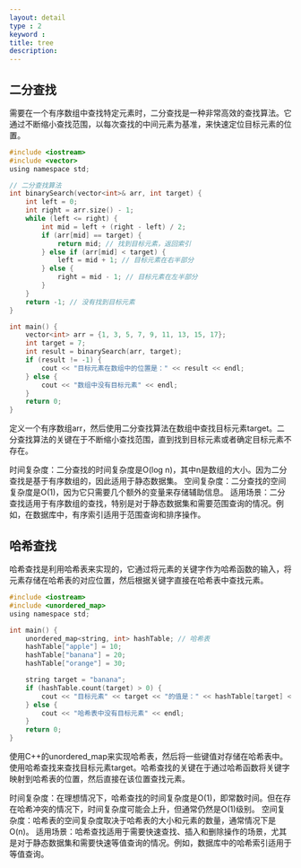 ```yaml
---
layout: detail
type : 2
keyword :     
title: tree
description: 
---
```


## 二分查找

需要在一个有序数组中查找特定元素时，二分查找是一种非常高效的查找算法。它通过不断缩小查找范围，以每次查找的中间元素为基准，来快速定位目标元素的位置。

```c
#include <iostream>
#include <vector>
using namespace std;

// 二分查找算法
int binarySearch(vector<int>& arr, int target) {
    int left = 0;
    int right = arr.size() - 1;
    while (left <= right) {
        int mid = left + (right - left) / 2;
        if (arr[mid] == target) {
            return mid; // 找到目标元素，返回索引
        } else if (arr[mid] < target) {
            left = mid + 1; // 目标元素在右半部分
        } else {
            right = mid - 1; // 目标元素在左半部分
        }
    }
    return -1; // 没有找到目标元素
}

int main() {
    vector<int> arr = {1, 3, 5, 7, 9, 11, 13, 15, 17};
    int target = 7;
    int result = binarySearch(arr, target);
    if (result != -1) {
        cout << "目标元素在数组中的位置是：" << result << endl;
    } else {
        cout << "数组中没有目标元素" << endl;
    }
    return 0;
}

```

定义一个有序数组arr，然后使用二分查找算法在数组中查找目标元素target。二分查找算法的关键在于不断缩小查找范围，直到找到目标元素或者确定目标元素不存在。

时间复杂度：二分查找的时间复杂度是O(log n)，其中n是数组的大小。因为二分查找是基于有序数组的，因此适用于静态数据集。
空间复杂度：二分查找的空间复杂度是O(1)，因为它只需要几个额外的变量来存储辅助信息。
适用场景：二分查找适用于有序数组的查找，特别是对于静态数据集和需要范围查询的情况。例如，在数据库中，有序索引适用于范围查询和排序操作。

## 哈希查找

哈希查找是利用哈希表来实现的，它通过将元素的关键字作为哈希函数的输入，将元素存储在哈希表的对应位置，然后根据关键字直接在哈希表中查找元素。
```c
#include <iostream>
#include <unordered_map>
using namespace std;

int main() {
    unordered_map<string, int> hashTable; // 哈希表
    hashTable["apple"] = 10;
    hashTable["banana"] = 20;
    hashTable["orange"] = 30;

    string target = "banana";
    if (hashTable.count(target) > 0) {
        cout << "目标元素" << target << "的值是：" << hashTable[target] << endl;
    } else {
        cout << "哈希表中没有目标元素" << endl;
    }
    return 0;
}
```

使用C++的unordered_map来实现哈希表，然后将一些键值对存储在哈希表中。使用哈希查找来查找目标元素target。哈希查找的关键在于通过哈希函数将关键字映射到哈希表的位置，然后直接在该位置查找元素。

时间复杂度：在理想情况下，哈希查找的时间复杂度是O(1)，即常数时间。但在存在哈希冲突的情况下，时间复杂度可能会上升，但通常仍然是O(1)级别。
空间复杂度：哈希表的空间复杂度取决于哈希表的大小和元素的数量，通常情况下是O(n)。
适用场景：哈希查找适用于需要快速查找、插入和删除操作的场景，尤其是对于静态数据集和需要快速等值查询的情况。例如，数据库中的哈希索引适用于等值查询。